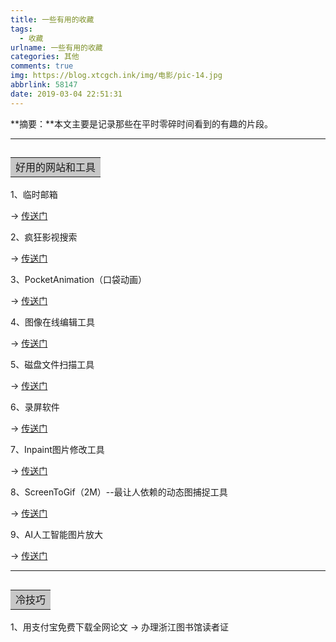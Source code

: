 ```yaml
---
title: 一些有用的收藏
tags:
  - 收藏
urlname: 一些有用的收藏
categories: 其他
comments: true
img: https://blog.xtcgch.ink/img/电影/pic-14.jpg
abbrlink: 58147
date: 2019-03-04 22:51:31
---
```


**摘要：**本文主要是记录那些在平时零碎时间看到的有趣的片段。

<!--more-->

---

## <table><tr><td bgcolor=#C7C7C7>好用的网站和工具</td></tr></table>

1、临时邮箱

-> [传送门](https//24mail.chacuo.net/)

2、疯狂影视搜索

-> [传送门](http://www.ifkdy.com/)

3、PocketAnimation（口袋动画）

-> [传送门](http://www.papocket.com/)

4、图像在线编辑工具

-> [传送门](https://www.iloveimg.com/zh-cn)

5、磁盘文件扫描工具

-> [传送门](http://www.uderzo.it/main_products/space_sniffer/)

6、录屏软件

-> [传送门](https://ocam.en.softonic.com/)

7、Inpaint图片修改工具

-> [传送门](https://www.theinpaint.com/)

8、ScreenToGif（2M）--最让人依赖的动态图捕捉工具

-> [传送门](https://www.screentogif.com/)

9、AI人工智能图片放大

-> [传送门](http://bigjpg.com)

---

## <table><tr><td bgcolor=#C7C7C7>冷技巧</td></tr></table>

1、用支付宝免费下载全网论文 -> 办理浙江图书馆读者证

